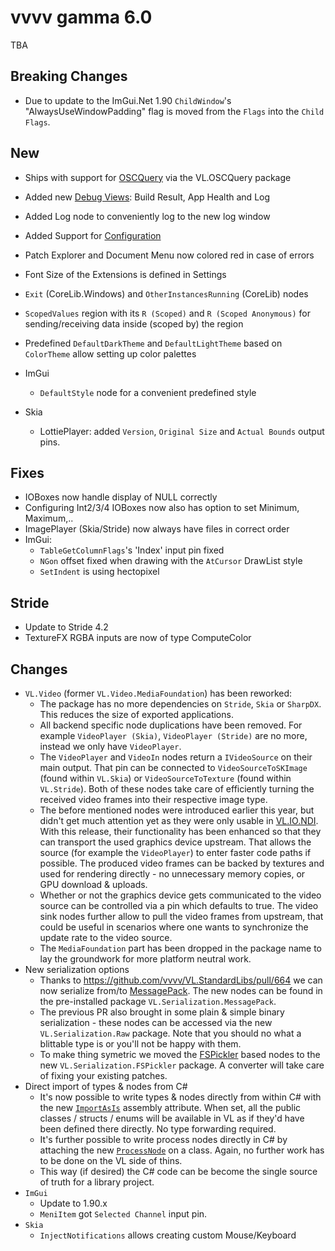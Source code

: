 # vvvv gamma 6.0
TBA

## Breaking Changes
- Due to update to the ImGui.Net 1.90 `ChildWindow`'s "AlwaysUseWindowPadding" flag is moved from the `Flags` into the `Child Flags`. 

## New
- Ships with support for [OSCQuery](https://github.com/Vidvox/OSCQueryProposal) via the VL.OSCQuery package
- Added new [Debug Views](https://thegraybook.vvvv.org/reference/hde/debugging.html): Build Result, App Health and Log
- Added Log node to conveniently log to the new log window
- Added Support for [Configuration](https://learn.microsoft.com/en-us/dotnet/core/extensions/configuration)
- Patch Explorer and Document Menu now colored red in case of errors
- Font Size of the Extensions is defined in Settings
- `Exit` (CoreLib.Windows) and `OtherInstancesRunning` (CoreLib) nodes
- `ScopedValues` region with its `R (Scoped)` and `R (Scoped Anonymous)` for sending/receiving data inside (scoped by) the region
- Predefined `DefaultDarkTheme` and `DefaultLightTheme` based on `ColorTheme` allow setting up color palettes

- ImGui
  - `DefaultStyle` node for a convenient predefined style
- Skia
  - LottiePlayer: added `Version`, `Original Size` and `Actual Bounds` output pins.


## Fixes
- IOBoxes now handle display of NULL correctly
- Configuring Int2/3/4 IOBoxes now also has option to set Minimum, Maximum,..
- ImagePlayer (Skia/Stride) now always have files in correct order
- ImGui: 
  - `TableGetColumnFlags`'s 'Index' input pin fixed
  - `NGon` offset fixed when drawing with the `AtCursor` DrawList style
  - `SetIndent` is using hectopixel

## Stride
- Update to Stride 4.2
- TextureFX RGBA inputs are now of type ComputeColor
  
## Changes
* `VL.Video` (former `VL.Video.MediaFoundation`) has been reworked:
  * The package has no more dependencies on `Stride`, `Skia` or `SharpDX`. This reduces the size of exported applications.
  * All backend specific node duplications have been removed. For example `VideoPlayer (Skia)`, `VideoPlayer (Stride)` are no more, instead we only have `VideoPlayer`.
  * The `VideoPlayer` and `VideoIn` nodes return a `IVideoSource` on their main output. That pin can be connected to `VideoSourceToSKImage` (found within `VL.Skia`) or `VideoSourceToTexture` (found within `VL.Stride`). Both of these nodes take care of efficiently turning the received video frames into their respective image type.
  * The before mentioned nodes were introduced earlier this year, but didn't get much attention yet as they were only usable in [VL.IO.NDI](https://github.com/vvvv/VL.IO.NDI). With this release, their functionality has been enhanced so that they can transport the used graphics device upstream. That allows the source (for example the `VideoPlayer`) to enter faster code paths if possible. The produced video frames can be backed by textures and used for rendering directly - no unnecessary memory copies, or GPU download & uploads.
  * Whether or not the graphics device gets communicated to the video source can be controlled via a pin which defaults to true. The video sink nodes further allow to pull the video frames from upstream, that could be useful in scenarios where one wants to synchronize the update rate to the video source.
  * The `MediaFoundation` part has been dropped in the package name to lay the groundwork for more platform neutral work.
* New serialization options
  * Thanks to https://github.com/vvvv/VL.StandardLibs/pull/664 we can now serialize from/to [MessagePack](https://msgpack.org/index.html). The new nodes can be found in the pre-installed package `VL.Serialization.MessagePack`.
  * The previous PR also brought in some plain & simple binary serialization - these nodes can be accessed via the new `VL.Serialization.Raw` package. Note that you should no what a blittable type is or you'll not be happy with them.
  * To make thing symetric we moved the [FSPickler](https://mbraceproject.github.io/FsPickler/) based nodes to the new `VL.Serialization.FSPickler` package. A converter will take care of fixing your existing patches.
* Direct import of types & nodes from C#
  * It's now possible to write types & nodes directly from within C# with the new [`ImportAsIs`](https://github.com/vvvv/VL.StandardLibs/blob/main/VL.Core/src/Import/ImportAsIsAttribute.cs) assembly attribute. When set, all the public classes / structs / enums will be available in VL as if they'd have been defined there directly. No type forwarding required.
  * It's further possible to write process nodes directly in C# by attaching the new [`ProcessNode`](https://github.com/vvvv/VL.StandardLibs/blob/main/VL.Core/src/Import/ProcessNodeAttribute.cs) on a class. Again, no further work has to be done on the VL side of thins.
  * This way (if desired) the C# code can be become the single source of truth for a library project.
* `ImGui`
  * Update to 1.90.x
  * `MeniItem` got `Selected Channel` input pin.
* `Skia`
  * `InjectNotifications` allows creating custom Mouse/Keyboard
